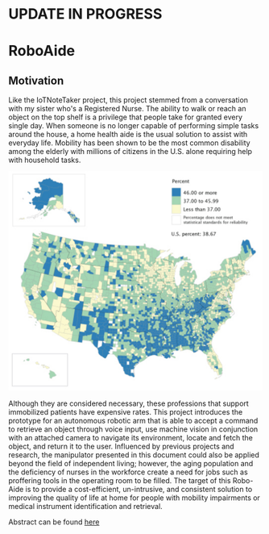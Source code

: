 # UPDATE IN PROGRESS

# RoboAide

## Motivation
Like the IoTNoteTaker project, this project stemmed from a conversation with my sister who's a Registered Nurse. The ability to walk or reach an object on the top shelf is a privilege that people take for granted every single day. When someone is no longer capable of performing simple tasks
around the house, a home health aide is the usual solution to assist with everyday life. Mobility has been shown to be the most common disability among the elderly with millions of citizens in the U.S. alone requiring help with household tasks. 

![disability map](/images/disability_map.png)

Although they are considered necessary, these professions that support immobilized patients have expensive rates. This project introduces the prototype for an autonomous robotic arm that is able to accept a command to retrieve an object through voice input, use machine vision in conjunction with an attached camera to navigate its environment, locate and fetch the object, and return it to the user. Influenced by previous projects and research, the manipulator presented in this document could also be applied beyond the field of independent living; however, the aging population and the deficiency of nurses in the workforce create a need for jobs such as proffering tools in the operating room to be filled. The target of this Robo-Aide is to provide a cost-efficient, un-intrusive, and consistent solution to improving the quality of life at home for people with mobility impairments or medical instrument identification and retrieval.

Abstract can be found [here](https://drive.google.com/file/d/19ltFE6JZmklWoSMAD4LB85p0fBGSbJ-W/view?usp=sharing)
